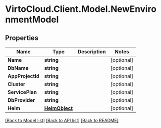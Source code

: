 # VirtoCloud.Client.Model.NewEnvironmentModel

## Properties

Name | Type | Description | Notes
------------ | ------------- | ------------- | -------------
**Name** | **string** |  | [optional] 
**DbName** | **string** |  | [optional] 
**AppProjectId** | **string** |  | [optional] 
**Cluster** | **string** |  | [optional] 
**ServicePlan** | **string** |  | [optional] 
**DbProvider** | **string** |  | [optional] 
**Helm** | [**HelmObject**](HelmObject.md) |  | [optional] 

[[Back to Model list]](../README.md#documentation-for-models) [[Back to API list]](../README.md#documentation-for-api-endpoints) [[Back to README]](../README.md)

